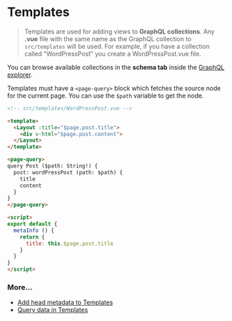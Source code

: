 # Templates

> Templates are used for adding views to **GraphQL collections**. Any **.vue** file with the same name as the GraphQL collection to `src/templates` will be used. For example, if you have a collection called "WordPressPost" you create a WordPressPost.vue file.

You can browse available collections in the **schema tab** inside the [GraphQL explorer](/docs/data-query-data).

Templates must have a `<page-query>` block which fetches the source node
for the current page. You can use the `$path` variable to get the node.

```html
<!-- src/templates/WordPressPost.vue -->

<template>
  <Layout :title="$page.post.title">
    <div v-html="$page.post.content">
  </Layout>
</template>

<page-query>
query Post ($path: String!) {
  post: wordPressPost (path: $path) {
    title
    content
  }
}
</page-query>

<script>
export default {
  metaInfo () {
    return {
      title: this.$page.post.title
    }
  }
}
</script>
```

### More...

- [Add head metadata to Templates](/docs/head)
- [Query data in Templates](/docs/data-query-data)
